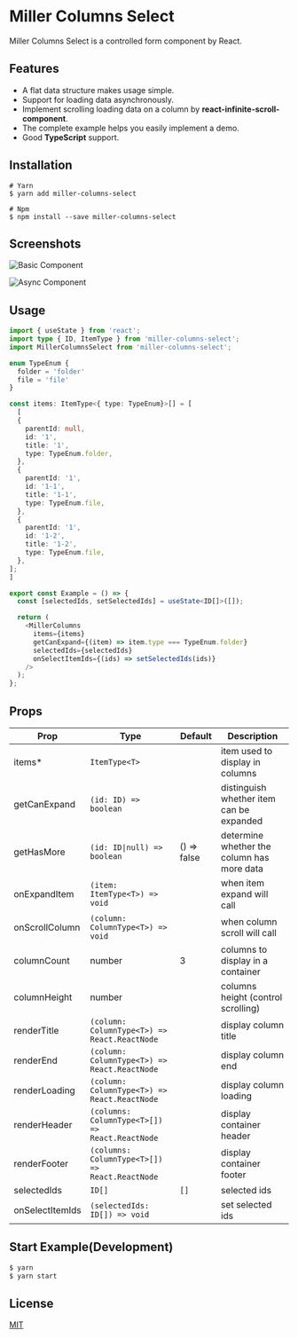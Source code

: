 # Miller Columns Select

Miller Columns Select is a controlled form component by React.

## Features

- A flat data structure makes usage simple.
- Support for loading data asynchronously.
- Implement scrolling loading data on a column by **react-infinite-scroll-component**.
- The complete example helps you easily implement a demo.
- Good **TypeScript** support.

## Installation

```
# Yarn
$ yarn add miller-columns-select

# Npm
$ npm install --save miller-columns-select
```

## Screenshots

![Basic Component](https://raw.githubusercontent.com/mintsweet/miller-columns-select/master/screenshots/basic-component.png)

![Async Component](https://raw.githubusercontent.com/mintsweet/miller-columns-select/master/screenshots/async-component.png)

## Usage

```typescript
import { useState } from 'react';
import type { ID, ItemType } from 'miller-columns-select';
import MillerColumnsSelect from 'miller-columns-select';

enum TypeEnum {
  folder = 'folder'
  file = 'file'
}

const items: ItemType<{ type: TypeEnum}>[] = [
  [
  {
    parentId: null,
    id: '1',
    title: '1',
    type: TypeEnum.folder,
  },
  {
    parentId: '1',
    id: '1-1',
    title: '1-1',
    type: TypeEnum.file,
  },
  {
    parentId: '1',
    id: '1-2',
    title: '1-2',
    type: TypeEnum.file,
  },
];
]

export const Example = () => {
  const [selectedIds, setSelectedIds] = useState<ID[]>([]);

  return (
    <MillerColumns
      items={items}
      getCanExpand={(item) => item.type === TypeEnum.folder}
      selectedIds={selectedIds}
      onSelectItemIds={(ids) => setSelectedIds(ids)}
    />
  );
};
```

## Props

| Prop            | Type                                            | Default     | Description                                |
| --------------- | ----------------------------------------------- | ----------- | ------------------------------------------ |
| items\*         | `ItemType<T>`                                   |             | item used to display in columns            |
| getCanExpand    | `(id: ID) => boolean`                           |             | distinguish whether item can be expanded   |
| getHasMore      | `(id: ID\|null) => boolean`                     | () => false | determine whether the column has more data |
| onExpandItem    | `(item: ItemType<T>) => void`                   |             | when item expand will call                 |
| onScrollColumn  | `(column: ColumnType<T>) => void`               |             | when column scroll will call               |
| columnCount     | number                                          | 3           | columns to display in a container          |
| columnHeight    | number                                          |             | columns height (control scrolling)         |
| renderTitle     | `(column: ColumnType<T>) => React.ReactNode`    |             | display column title                       |
| renderEnd       | `(column: ColumnType<T>) => React.ReactNode`    |             | display column end                         |
| renderLoading   | `(column: ColumnType<T>) => React.ReactNode`    |             | display column loading                     |
| renderHeader    | `(columns: ColumnType<T>[]) => React.ReactNode` |             | display container header                   |
| renderFooter    | `(columns: ColumnType<T>[]) => React.ReactNode` |             | display container footer                   |
| selectedIds     | `ID[]`                                          | `[]`        | selected ids                               |
| onSelectItemIds | `(selectedIds: ID[]) => void`                   |             | set selected ids                           |

## Start Example(Development)

```bash
$ yarn
$ yarn start
```

## License

[MIT](https://github.com/mintsweet/miller-columns-select/blob/master/LICENSE)
